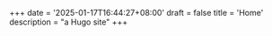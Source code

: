 +++
date = '2025-01-17T16:44:27+08:00'
draft = false
title = 'Home'
description = "a Hugo site"
+++

